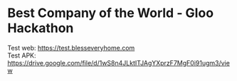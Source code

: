 # Best Company of the World - Gloo Hackathon

Test web: https://test.blesseveryhome.com <br>
Test APK: https://drive.google.com/file/d/1wS8n4JLktITJAgYXprzF7MgF0i91ugm3/view <br>